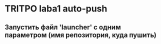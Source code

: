 # TRITPO laba1 auto-push

## Запустить файл 'launcher' с одним параметром (имя репозитория, куда пушить)
